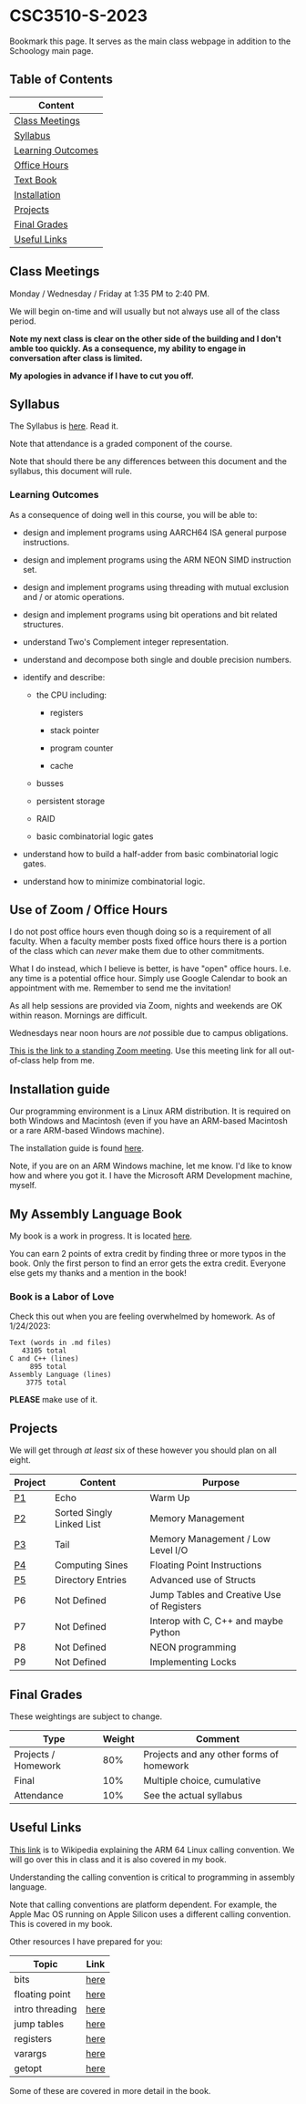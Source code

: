 # CSC3510-S-2023

Bookmark this page. It serves as the main class webpage in addition to
the Schoology main page.

## Table of Contents

|Content|
|-------|
|[Class Meetings](#class-meetings)|
|[Syllabus](#syllabus)|
|[Learning Outcomes](#learning-outcomes)|
|[Office Hours](#use-of-zoom--office-hours)|
|[Text Book](#my-assembly-language-book)|
|[Installation](#installation-guide)|
|[Projects](#projects)|
|[Final Grades](#final-grades)|
|[Useful Links](#useful-links)|

## Class Meetings

Monday / Wednesday / Friday at 1:35 PM to 2:40 PM.

We will begin on-time and will usually but not always use all of the
class period.

**Note my next class is clear on the other side of the building and I
don't amble too quickly. As a consequence, my ability to engage in
conversation after class is limited.**

**My apologies in advance if I have to cut you off.**

## Syllabus

The Syllabus is [here](./Syllabus/syllabus.pdf). Read it.

Note that attendance is a graded component of the course.

Note that should there be any differences between this document and the
syllabus, this document will rule.

### Learning Outcomes

As a consequence of doing well in this course, you will be able to:

* design and implement programs using AARCH64 ISA general
purpose instructions.

* design and implement programs using the ARM NEON SIMD instruction set.

* design and implement programs using threading with mutual exclusion
and / or atomic operations.

* design and implement programs using bit operations and bit related
structures.

* understand Two's Complement integer representation.

* understand and decompose both single and double precision numbers.

* identify and describe:

  * the CPU including:
  
    * registers

    * stack pointer

    * program counter

    * cache

  * busses

  * persistent storage

  * RAID

  * basic combinatorial logic gates

* understand how to build a half-adder from basic combinatorial logic
  gates.

* understand how to minimize combinatorial logic.

## Use of Zoom / Office Hours

I do not post office hours even though doing so is a requirement of all
faculty. When a faculty member posts fixed office hours there is a
portion of the class which can *never* make them due to other
commitments.

What I do instead, which I believe is better, is have "open" office
hours. I.e. any time is a potential office hour. Simply use Google
Calendar to book an appointment with me. Remember to send me the
invitation!

As all help sessions are provided via Zoom, nights and weekends are OK
within reason. Mornings are difficult.

Wednesdays near noon hours are *not* possible due to campus obligations.

[This is the link to a standing Zoom
meeting](https://carthage-edu.zoom.us/j/4456320007?pwd=UmZNa3ZDOTI2NHdhR21sSmxDR21KUT09).
Use this meeting link for all out-of-class help from me.

## Installation guide

Our programming environment is a Linux ARM distribution. It is required
on both Windows and Macintosh (even if you have an ARM-based Macintosh
or a rare ARM-based Windows machine).

The installation guide is found [here](./install.md).

Note, if you are on an ARM Windows machine, let me know. I'd like to
know how and where you got it. I have the Microsoft ARM Development
machine, myself.

## My Assembly Language Book

My book is a work in progress. It is located
[here](https://github.com/pkivolowitz/asm_book).

You can earn 2 points of extra credit by finding three or more typos in
the book. Only the first person to find an error gets the extra credit.
Everyone else gets my thanks and a mention in the book!

### Book is a Labor of Love

Check this out when you are feeling overwhelmed by homework. As of
1/24/2023:

```text
Text (words in .md files)
   43105 total
C and C++ (lines)
     895 total
Assembly Language (lines)
    3775 total
```

**PLEASE** make use of it.

## Projects

We will get through *at least* six of these however you should plan on
all eight.

| Project | Content | Purpose |
| ------- | ------- | ------- |
| [P1](./projects/p1) | Echo | Warm Up |
| [P2](./projects/p2) | Sorted Singly Linked List | Memory Management |
| [P3](./projects/p3) | Tail | Memory Management / Low Level I/O |
| [P4](./projects/p4) | Computing Sines | Floating Point Instructions |
| [P5](./projects/p5) | Directory Entries | Advanced use of Structs |
| P6 | Not Defined | Jump Tables and Creative Use of Registers |
| P7 | Not Defined | Interop with C, C++ and maybe Python |
| P8 | Not Defined | NEON programming |
| P9 | Not Defined | Implementing Locks |

## Final Grades

These weightings are subject to change.

| Type | Weight | Comment |
| ---- | ------ | ------- |
|Projects / Homework | 80% | Projects and any other forms of homework |
| Final | 10% | Multiple choice, cumulative |
| Attendance | 10% | See the actual syllabus |

## Useful Links

[This link](https://en.wikipedia.org/wiki/Calling_convention#ARM_(A64))
is to Wikipedia explaining the ARM 64 Linux calling convention. We will
go over this in class and it is also covered in my book.

Understanding the calling convention is critical to programming in
assembly language.

Note that calling conventions are platform dependent. For example, the
Apple Mac OS running on Apple Silicon uses a different calling
convention. This is covered in my book.

Other resources I have prepared for you:

| Topic | Link |
| ----- | ---- |
| bits | [here](./bits) |
| floating point | [here](./floating_point) |
| intro threading | [here](./intro_threading) |
| jump tables | [here](./jump_table) |
| registers | [here](./regs) |
| varargs | [here](./varargs) |
| getopt | [here](https://azrael.digipen.edu/~mmead/www/Courses/CS180/getopt.html) |

Some of these are covered in more detail in the book.
